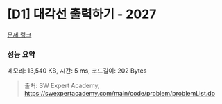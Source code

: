 # [D1] 대각선 출력하기 - 2027 

[문제 링크](https://swexpertacademy.com/main/code/problem/problemDetail.do?contestProbId=AV5QFuZ6As0DFAUq) 

### 성능 요약

메모리: 13,540 KB, 시간: 5 ms, 코드길이: 202 Bytes



> 출처: SW Expert Academy, https://swexpertacademy.com/main/code/problem/problemList.do